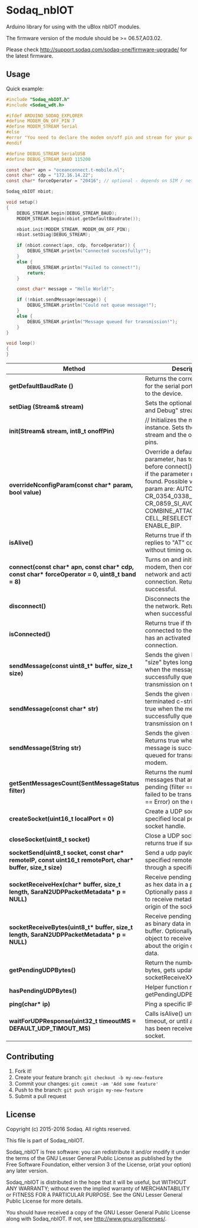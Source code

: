 # Sodaq_nbIOT

Arduino library for using with the uBlox nbIOT modules.

The firmware version of the module should be >= 06.57,A03.02. 

Please check http://support.sodaq.com/sodaq-one/firmware-upgrade/ for the latest firmware.

## Usage

Quick example:

```c
#include "Sodaq_nbIOT.h"
#include <Sodaq_wdt.h>

#ifdef ARDUINO_SODAQ_EXPLORER
#define MODEM_ON_OFF_PIN 7
#define MODEM_STREAM Serial
#else
#error "You need to declare the modem on/off pin and stream for your particular board!"
#endif

#define DEBUG_STREAM SerialUSB
#define DEBUG_STREAM_BAUD 115200

const char* apn = "oceanconnect.t-mobile.nl";
const char* cdp = "172.16.14.22";
const char* forceOperator = "20416"; // optional - depends on SIM / network

Sodaq_nbIOT nbiot;

void setup()
{
    DEBUG_STREAM.begin(DEBUG_STREAM_BAUD);
    MODEM_STREAM.begin(nbiot.getDefaultBaudrate());

    nbiot.init(MODEM_STREAM, MODEM_ON_OFF_PIN);
    nbiot.setDiag(DEBUG_STREAM);

    if (nbiot.connect(apn, cdp, forceOperator)) {
        DEBUG_STREAM.println("Connected succesfully!");
    }
    else {
        DEBUG_STREAM.println("Failed to connect!");
        return;
    }

    const char* message = "Hello World!";

    if (!nbiot.sendMessage(message)) {
        DEBUG_STREAM.println("Could not queue message!");
    }
    else {
        DEBUG_STREAM.println("Message queued for transmission!");
    }
}

void loop()
{
}

```

Method|Description
------|------
**getDefaultBaudRate ()**|Returns the correct baudrate for the serial port that connects to the device.
**setDiag (Stream& stream)**|Sets the optional "Diagnostics and Debug" stream.
**init(Stream& stream, int8_t onoffPin)**|    // Initializes the modem instance. Sets the modem stream and the on-off power pins.
**overrideNconfigParam(const char\* param, bool value)**|Override a default config parameter, has to be called before connect(). Returns false if the parameter name was not found. Possible values for param are: AUTOCONNECT, CR_0354_0338_SCRAMBLING, CR_0859_SI_AVOID, COMBINE_ATTACH, CELL_RESELECTION and ENABLE_BIP.
**isAlive()**|Returns true if the modem replies to "AT" commands without timing out.
**connect(const char\* apn, const char\* cdp, const char\* forceOperator = 0, uint8_t band = 8)**|Turns on and initializes the modem, then connects to the network and activates the data connection. Returns true when successful.
**disconnect()**|Disconnects the modem from the network. Returns true when successful.
**isConnected()**|Returns true if the modem is connected to the network and has an activated data connection.
**sendMessage(const uint8_t\* buffer, size_t size)**|Sends the given buffer, up to "size" bytes long. Returns true when the message is successfully queued for transmission on the modem.
**sendMessage(const char\* str)**|Sends the given null-terminated c-string. Returns true when the message is successfully queued for transmission on the modem.
**sendMessage(String str)**|Sends the given String. Returns true when the message is successfully queued for transmission on the modem.
**getSentMessagesCount(SentMessageStatus filter)**|Returns the number of messages that are either pending (filter == Pending) or failed to be transmitted (filter == Error) on the modem.
**createSocket(uint16_t localPort = 0)**|Create a UDP socket for the specified local port, returns the socket handle.
**closeSocket(uint8_t socket)**|Close a UDP socket by handle, returns true if successful.
**socketSend(uint8_t socket, const char\* remoteIP, const uint16_t remotePort, char\* buffer, size_t size)**|Send a udp payload buffer to a specified remote IP and port, through a specific socket.
**socketReceiveHex(char\* buffer, size_t length, SaraN2UDPPacketMetadata\* p = NULL)**|Receive pending socket data as hex data in a passed buffer. Optionally pass a helper object to receive metadata about the origin of the socket data.
**socketReceiveBytes(uint8_t\* buffer, size_t length, SaraN2UDPPacketMetadata\* p = NULL)**|Receive pending socket data as binary data in a passed buffer. Optionally pass a helper object to receive metadata about the origin of the socket data.
**getPendingUDPBytes()**| Return the number of pending bytes, gets updated by calling socketReceiveXXX.
**hasPendingUDPBytes()**| Helper function returning if getPendingUDPBytes() > 0.
**ping(char\* ip)**| Ping a specific IP address.
**waitForUDPResponse(uint32_t timeoutMS = DEFAULT_UDP_TIMOUT_MS)**|Calls isAlive() until the passed timeout, or until a UDP packet has been received on any socket.






## Contributing

1. Fork it!
2. Create your feature branch: `git checkout -b my-new-feature`
3. Commit your changes: `git commit -am 'Add some feature'`
4. Push to the branch: `git push origin my-new-feature`
5. Submit a pull request

## License

Copyright (c) 2015-2016 Sodaq.  All rights reserved.

This file is part of Sodaq_nbIOT.

Sodaq_nbIOT is free software: you can redistribute it and/or modify
it under the terms of the GNU Lesser General Public License as
published by the Free Software Foundation, either version 3 of
the License, or(at your option) any later version.

Sodaq_nbIOT is distributed in the hope that it will be useful,
but WITHOUT ANY WARRANTY; without even the implied warranty of
MERCHANTABILITY or FITNESS FOR A PARTICULAR PURPOSE. See the
GNU Lesser General Public License for more details.

You should have received a copy of the GNU Lesser General Public
License along with Sodaq_nbIOT.  If not, see
<http://www.gnu.org/licenses/>.
